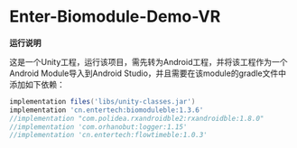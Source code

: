 # Enter-Biomodule-Demo-VR

**运行说明**

这是一个Unity工程，运行该项目，需先转为Android工程，并将该工程作为一个Android Module导入到Android Studio，并且需要在该module的gradle文件中添加如下依赖：

```groovy
implementation files('libs/unity-classes.jar')
implementation 'cn.entertech:biomoduleble:1.3.6'
//implementation "com.polidea.rxandroidble2:rxandroidble:1.8.0"
//implementation 'com.orhanobut:logger:1.15'
//implementation 'cn.entertech:flowtimeble:1.0.3'
```

